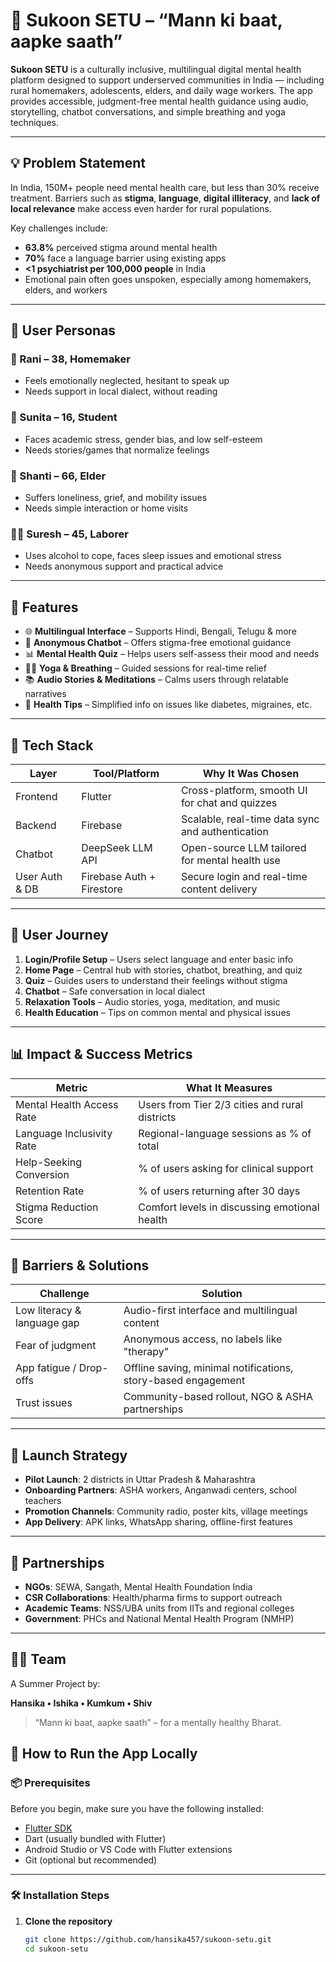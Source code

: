 # 🌱 Sukoon SETU – “Mann ki baat, aapke saath”

**Sukoon SETU** is a culturally inclusive, multilingual digital mental health platform designed to support underserved communities in India — including rural homemakers, adolescents, elders, and daily wage workers. The app provides accessible, judgment-free mental health guidance using audio, storytelling, chatbot conversations, and simple breathing and yoga techniques.

---

## 💡 Problem Statement

In India, 150M+ people need mental health care, but less than 30% receive treatment. Barriers such as **stigma**, **language**, **digital illiteracy**, and **lack of local relevance** make access even harder for rural populations.

Key challenges include:
- **63.8%** perceived stigma around mental health
- **70%** face a language barrier using existing apps
- **<1 psychiatrist per 100,000 people** in India
- Emotional pain often goes unspoken, especially among homemakers, elders, and workers

---

## 👥 User Personas

### 🧕 Rani – 38, Homemaker
- Feels emotionally neglected, hesitant to speak up
- Needs support in local dialect, without reading

### 👧 Sunita – 16, Student
- Faces academic stress, gender bias, and low self-esteem
- Needs stories/games that normalize feelings

### 👵 Shanti – 66, Elder
- Suffers loneliness, grief, and mobility issues
- Needs simple interaction or home visits

### 👨‍🔧 Suresh – 45, Laborer
- Uses alcohol to cope, faces sleep issues and emotional stress
- Needs anonymous support and practical advice

---

## 🧠 Features

- 🌐 **Multilingual Interface** – Supports Hindi, Bengali, Telugu & more
- 🤖 **Anonymous Chatbot** – Offers stigma-free emotional guidance
- 📊 **Mental Health Quiz** – Helps users self-assess their mood and needs
- 🧘‍♀️ **Yoga & Breathing** – Guided sessions for real-time relief
- 📚 **Audio Stories & Meditations** – Calms users through relatable narratives
- 🧾 **Health Tips** – Simplified info on issues like diabetes, migraines, etc.

---

## 🧱 Tech Stack

| Layer                     | Tool/Platform           | Why It Was Chosen                                     |
|---------------------------|-------------------------|--------------------------------------------------------|
| Frontend                  | Flutter                 | Cross-platform, smooth UI for chat and quizzes        |
| Backend                   | Firebase                | Scalable, real-time data sync and authentication      |
| Chatbot                   | DeepSeek LLM API        | Open-source LLM tailored for mental health use        |
| User Auth & DB            | Firebase Auth + Firestore | Secure login and real-time content delivery       |

---

## 📲 User Journey

1. **Login/Profile Setup** – Users select language and enter basic info
2. **Home Page** – Central hub with stories, chatbot, breathing, and quiz
3. **Quiz** – Guides users to understand their feelings without stigma
4. **Chatbot** – Safe conversation in local dialect
5. **Relaxation Tools** – Audio stories, yoga, meditation, and music
6. **Health Education** – Tips on common mental and physical issues

---

## 📊 Impact & Success Metrics

| Metric                     | What It Measures                                  |
|----------------------------|---------------------------------------------------|
| Mental Health Access Rate | Users from Tier 2/3 cities and rural districts    |
| Language Inclusivity Rate | Regional-language sessions as % of total         |
| Help-Seeking Conversion    | % of users asking for clinical support           |
| Retention Rate             | % of users returning after 30 days               |
| Stigma Reduction Score     | Comfort levels in discussing emotional health    |

---

## 🧱 Barriers & Solutions

| Challenge                            | Solution                                                              |
|--------------------------------------|-----------------------------------------------------------------------|
| Low literacy & language gap          | Audio-first interface and multilingual content                        |
| Fear of judgment                     | Anonymous access, no labels like "therapy"                            |
| App fatigue / Drop-offs              | Offline saving, minimal notifications, story-based engagement         |
| Trust issues                         | Community-based rollout, NGO & ASHA partnerships                      |

---

## 🚀 Launch Strategy

- **Pilot Launch**: 2 districts in Uttar Pradesh & Maharashtra
- **Onboarding Partners**: ASHA workers, Anganwadi centers, school teachers
- **Promotion Channels**: Community radio, poster kits, village meetings
- **App Delivery**: APK links, WhatsApp sharing, offline-first features

---

## 🤝 Partnerships

- **NGOs**: SEWA, Sangath, Mental Health Foundation India
- **CSR Collaborations**: Health/pharma firms to support outreach
- **Academic Teams**: NSS/UBA units from IITs and regional colleges
- **Government**: PHCs and National Mental Health Program (NMHP)

---

## 👩‍💻 Team

A Summer Project by:

**Hansika • Ishika • Kumkum • Shiv**

> “Mann ki baat, aapke saath” – for a mentally healthy Bharat.

## 🚀 How to Run the App Locally

### 📦 Prerequisites
Before you begin, make sure you have the following installed:
- [Flutter SDK](https://docs.flutter.dev/get-started/install)
- Dart (usually bundled with Flutter)
- Android Studio or VS Code with Flutter extensions
- Git (optional but recommended)

---

### 🛠️ Installation Steps

1. **Clone the repository**
   ```bash
   git clone https://github.com/hansika457/sukoon-setu.git
   cd sukoon-setu
